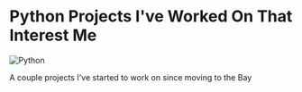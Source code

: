 # Python Projects I've Worked On That Interest Me
![Python](https://www.cbtnuggets.com/blog/wp-content/uploads/2018/09/180921b.png)

A couple projects I've started to work on since moving to the Bay


